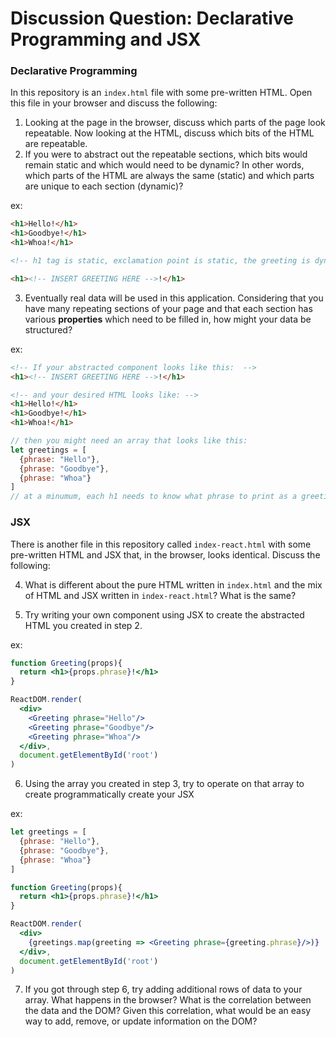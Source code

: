 # Discussion Question: Declarative Programming and JSX


### Declarative Programming

In this repository is an `index.html` file with some pre-written HTML. Open this file in your browser and discuss the following:

1. Looking at the page in the browser, discuss which parts of the page look repeatable. Now looking at the HTML, discuss which bits of the HTML are repeatable.
2. If you were to abstract out the repeatable sections, which bits would remain static and which would need to be dynamic? In other words, which parts of the HTML are always the same (static) and which parts are unique to each section (dynamic)?

ex:
```HTML
<h1>Hello!</h1>
<h1>Goodbye!</h1>
<h1>Whoa!</h1>

<!-- h1 tag is static, exclamation point is static, the greeting is dynamic, so the abstracted version might look like... -->

<h1><!-- INSERT GREETING HERE -->!</h1>
```

3. Eventually real data will be used in this application. Considering that you have many repeating sections of your page and that each section has various **properties** which need to be filled in, how might your data be structured?

ex: 
```HTML
<!-- If your abstracted component looks like this:  -->
<h1><!-- INSERT GREETING HERE -->!</h1>

<!-- and your desired HTML looks like: -->
<h1>Hello!</h1>
<h1>Goodbye!</h1>
<h1>Whoa!</h1>
```
```js
// then you might need an array that looks like this:
let greetings = [
  {phrase: "Hello"},
  {phrase: "Goodbye"},
  {phrase: "Whoa"}
]
// at a minumum, each h1 needs to know what phrase to print as a greeting
```

### JSX
There is another file in this repository called `index-react.html` with some pre-written HTML and JSX that, in the browser, looks identical. Discuss the following:

4. What is different about the pure HTML written in `index.html` and the mix of HTML and JSX written in `index-react.html`? What is the same?

5. Try writing your own component using JSX to create the abstracted HTML you created in step 2.

ex: 
```jsx
function Greeting(props){
  return <h1>{props.phrase}!</h1>
}

ReactDOM.render(
  <div>
    <Greeting phrase="Hello"/>
    <Greeting phrase="Goodbye"/>
    <Greeting phrase="Whoa"/>
  </div>,
  document.getElementById('root')
)
```

6. Using the array you created in step 3, try to operate on that array to create programmatically create your JSX

ex: 
```jsx
let greetings = [
  {phrase: "Hello"},
  {phrase: "Goodbye"},
  {phrase: "Whoa"}
]

function Greeting(props){
  return <h1>{props.phrase}!</h1>
}

ReactDOM.render(
  <div>
    {greetings.map(greeting => <Greeting phrase={greeting.phrase}/>)}
  </div>,
  document.getElementById('root')
)
```

7. If you got through step 6, try adding additional rows of data to your array. What happens in the browser? What is the correlation between the data and the DOM? Given this correlation, what would be an easy way to add, remove, or update information on the DOM?

